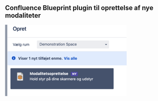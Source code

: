 ## Confluence Blueprint plugin til oprettelse af nye modaliteter

<img src="/screenshots/Modalitetsskabelon.png" width="400" />